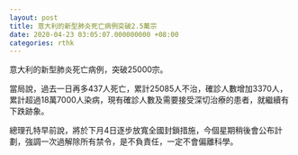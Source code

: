 ```yaml
---
layout: post
title: 意大利的新型肺炎死亡病例突破2.5萬宗
date: 2020-04-23 03:05:07.000000000 +08:00
categories: rthk
---
```


意大利的新型肺炎死亡病例，突破25000宗。

當局說，過去一日再多437人死亡，累計25085人不治，確診人數增加3370人，累計超過18萬7000人染病，現有確診人數及需要接受深切治療的患者，就繼續有下跌跡象。

總理孔特早前說，將於下月4日逐步放寬全國封鎖措施，今個星期稍後會公布計劃，強調一次過解除所有禁令，是不負責任，一定不會偏離科學。

